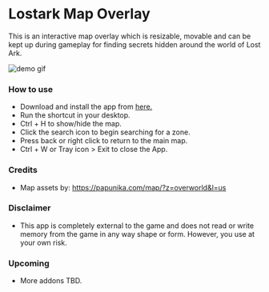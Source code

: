 # Lostark Map Overlay

This is an interactive map overlay which is resizable, movable and can be kept up during gameplay for finding secrets hidden around the world of Lost Ark.

![demo gif](https://github.com/omiinaya/lostark-map-overlay/blob/master/demo.gif)

### How to use
- Download and install the app from [here.](https://github.com/omiinaya/lostark-map-overlay/releases/download/Release/LAMapOverlaySetup.exe)
- Run the shortcut in your desktop.
- Ctrl + H to show/hide the map.
- Click the search icon to begin searching for a zone.
- Press back or right click to return to the main map.
- Ctrl + W or Tray icon > Exit to close the App.

### Credits
- Map assets by: https://papunika.com/map/?z=overworld&l=us

### Disclaimer
- This app is completely external to the game and does not read or write memory from the game in any way shape or form. However, you use at your own risk.

### Upcoming 
- More addons TBD.
